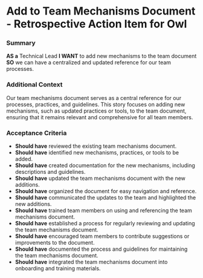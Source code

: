 
# Add to Team Mechanisms Document - Retrospective Action Item for Owl
### Summary
**AS a** Technical Lead
**I WANT** to add new mechanisms to the team document
**SO** we can have a centralized and updated reference for our team processes.

### Additional Context
Our team mechanisms document serves as a central reference for our processes, practices, and guidelines. This story focuses on adding new mechanisms, such as updated practices or tools, to the team document, ensuring that it remains relevant and comprehensive for all team members.

### Acceptance Criteria

- **Should have** reviewed the existing team mechanisms document.
- **Should have** identified new mechanisms, practices, or tools to be added.
- **Should have** created documentation for the new mechanisms, including descriptions and guidelines.
- **Should have** updated the team mechanisms document with the new additions.
- **Should have** organized the document for easy navigation and reference.
- **Should have** communicated the updates to the team and highlighted the new additions.
- **Should have** trained team members on using and referencing the team mechanisms document.
- **Should have** established a process for regularly reviewing and updating the team mechanisms document.
- **Should have** encouraged team members to contribute suggestions or improvements to the document.
- **Should have** documented the process and guidelines for maintaining the team mechanisms document.
- **Should have** integrated the team mechanisms document into onboarding and training materials.
